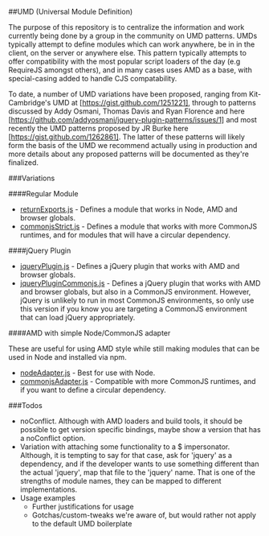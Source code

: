 ##UMD (Universal Module Definition)

The purpose of this repository is to centralize the information and work currently being done
by a group in the community on UMD patterns. UMDs typically attempt to define modules which
can work anywhere, be in in the client, on the server or anywhere else. This pattern typically
attempts to offer compatibility with the most popular script loaders of the day (e.g RequireJS
amongst others), and in many cases uses AMD as a base, with special-casing added to handle
CJS compatability.

To date, a number of UMD variations have been proposed, ranging from Kit-Cambridge's UMD at
[https://gist.github.com/1251221], through to patterns discussed by Addy Osmani, Thomas Davis and Ryan Florence
and here [https://github.com/addyosmani/jquery-plugin-patterns/issues/1] and most recently
the UMD patterns proposed by JR Burke here [https://gist.github.com/1262861]. The latter of these
patterns will likely form the basis of the UMD we recommend actually using in production and
more details about any proposed patterns will be documented as they're finalized.


###Variations

####Regular Module

* [returnExports.js](https://github.com/umdjs/umd/blob/master/returnExports.js) -
  Defines a module that works in Node, AMD and browser globals.
* [commonjsStrict.js](https://github.com/umdjs/umd/blob/master/commonjsStrict.js) -
  Defines a module that works with more CommonJS runtimes, and for modules that
  will have a circular dependency.

####jQuery Plugin

* [jqueryPlugin.js](https://github.com/umdjs/umd/blob/master/jqueryPlugin.js) -
  Defines a jQuery plugin that works with AMD and browser globals.
* [jqueryPluginCommonjs.js](https://github.com/umdjs/umd/blob/master/jqueryPluginCommonjs.js) -
  Defines a jQuery plugin that works with AMD and browser globals, but also in
  a CommonJS environment. However, jQuery is unlikely to run in most CommonJS
  environments, so only use this version if you know you are targeting a CommonJS
  environment that can load jQuery appropriately.

####AMD with simple Node/CommonJS adapter

These are useful for using AMD style while still making modules that can be
used in Node and installed via npm.

* [nodeAdapter.js](https://github.com/umdjs/umd/blob/master/nodeAdapter.js) -
  Best for use with Node.
* [commonjsAdapter.js](https://github.com/umdjs/umd/blob/master/commonjsAdapter.js) -
  Compatible with more CommonJS runtimes, and if you want to define a circular dependency.


###Todos

* noConflict. Although with AMD loaders and build tools, it should be possible to get version specific bindings,
  maybe show a version that has a noConflict option.
* Variation with attaching some functionality to a $ impersonator. Although, it is
tempting to say for that case, ask for 'jquery' as a dependency, and if the developer
wants to use something different than the actual 'jquery', map that file to the 'jquery' name.
That is one of the strengths of module names, they can be mapped to different implementations.
* Usage examples
    * Further justifications for usage
    * Gotchas/custom-tweaks we're aware of, but would rather not apply to the default UMD boilerplate
